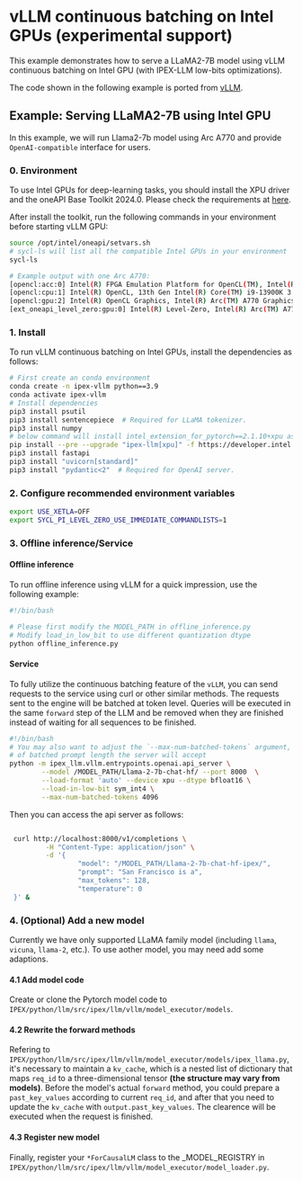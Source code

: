 # vLLM continuous batching on Intel GPUs (experimental support)

This example demonstrates how to serve a LLaMA2-7B model using vLLM continuous batching on Intel GPU (with IPEX-LLM low-bits optimizations).

The code shown in the following example is ported from [vLLM](https://github.com/vllm-project/vllm/tree/v0.2.1.post1).

## Example: Serving LLaMA2-7B using Intel GPU

In this example, we will run Llama2-7b model using Arc A770 and provide `OpenAI-compatible` interface for users.

### 0. Environment

To use Intel GPUs for deep-learning tasks, you should install the XPU driver and the oneAPI Base Toolkit 2024.0. Please check the requirements at [here](https://github.com/intel-analytics/ipex-llm/tree/main/python/llm/example/GPU#requirements).

After install the toolkit, run the following commands in your environment before starting vLLM GPU:
```bash
source /opt/intel/oneapi/setvars.sh
# sycl-ls will list all the compatible Intel GPUs in your environment
sycl-ls

# Example output with one Arc A770:
[opencl:acc:0] Intel(R) FPGA Emulation Platform for OpenCL(TM), Intel(R) FPGA Emulation Device 1.2 [2023.16.7.0.21_160000]
[opencl:cpu:1] Intel(R) OpenCL, 13th Gen Intel(R) Core(TM) i9-13900K 3.0 [2023.16.7.0.21_160000]
[opencl:gpu:2] Intel(R) OpenCL Graphics, Intel(R) Arc(TM) A770 Graphics 3.0 [23.17.26241.33]
[ext_oneapi_level_zero:gpu:0] Intel(R) Level-Zero, Intel(R) Arc(TM) A770 Graphics 1.3 [1.3.26241]
```

### 1. Install

To run vLLM continuous batching on Intel GPUs, install the dependencies as follows:

```bash
# First create an conda environment
conda create -n ipex-vllm python==3.9
conda activate ipex-vllm
# Install dependencies
pip3 install psutil
pip3 install sentencepiece  # Required for LLaMA tokenizer.
pip3 install numpy
# below command will install intel_extension_for_pytorch==2.1.10+xpu as default
pip install --pre --upgrade "ipex-llm[xpu]" -f https://developer.intel.com/ipex-whl-stable-xpu
pip3 install fastapi
pip3 install "uvicorn[standard]"
pip3 install "pydantic<2"  # Required for OpenAI server.
```

### 2. Configure recommended environment variables

```bash
export USE_XETLA=OFF
export SYCL_PI_LEVEL_ZERO_USE_IMMEDIATE_COMMANDLISTS=1
```

### 3. Offline inference/Service

#### Offline inference

To run offline inference using vLLM for a quick impression, use the following example:

```bash
#!/bin/bash

# Please first modify the MODEL_PATH in offline_inference.py
# Modify load_in_low_bit to use different quantization dtype
python offline_inference.py
```

#### Service

To fully utilize the continuous batching feature of the `vLLM`, you can send requests to the service using curl or other similar methods.  The requests sent to the engine will be batched at token level. Queries will be executed in the same `forward` step of the LLM and be removed when they are finished instead of waiting for all sequences to be finished.

```bash
#!/bin/bash
# You may also want to adjust the `--max-num-batched-tokens` argument, it indicates the hard limit
# of batched prompt length the server will accept
python -m ipex_llm.vllm.entrypoints.openai.api_server \
        --model /MODEL_PATH/Llama-2-7b-chat-hf/ --port 8000  \
        --load-format 'auto' --device xpu --dtype bfloat16 \
        --load-in-low-bit sym_int4 \
        --max-num-batched-tokens 4096
```

Then you can access the api server as follows:

```bash

 curl http://localhost:8000/v1/completions \
         -H "Content-Type: application/json" \
         -d '{
                 "model": "/MODEL_PATH/Llama-2-7b-chat-hf-ipex/",
                 "prompt": "San Francisco is a",
                 "max_tokens": 128,
                 "temperature": 0
 }' &
```

### 4. (Optional) Add a new model

Currently we have only supported LLaMA family model (including `llama`, `vicuna`, `llama-2`, etc.). To use aother model, you may need add some adaptions.

#### 4.1 Add model code

Create or clone the Pytorch model code to `IPEX/python/llm/src/ipex/llm/vllm/model_executor/models`.

#### 4.2 Rewrite the forward methods

Refering to `IPEX/python/llm/src/ipex/llm/vllm/model_executor/models/ipex_llama.py`, it's necessary to maintain a `kv_cache`, which is a nested list of dictionary that maps `req_id` to a three-dimensional tensor **(the structure may vary from models)**. Before the model's actual `forward` method, you could prepare a `past_key_values` according to current `req_id`, and after that you need to update the `kv_cache` with `output.past_key_values`. The clearence will be executed when the request is finished.

#### 4.3 Register new model

Finally, register your `*ForCausalLM` class to the _MODEL_REGISTRY in `IPEX/python/llm/src/ipex/llm/vllm/model_executor/model_loader.py`.

